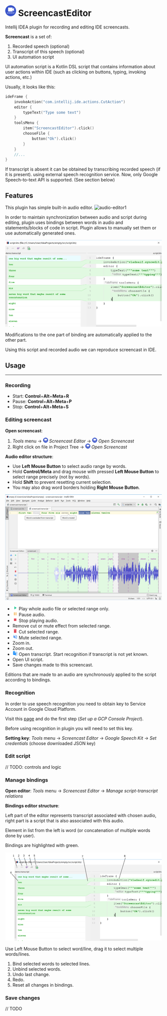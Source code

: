 # <img src="https://raw.githubusercontent.com/Recognized/ScreencastEditor/master/demo/ScreencastLogo.png" alt="drawing" width="35m"/> ScreencastEditor

Intellij IDEA plugin for recording and editing IDE screencasts.

**Screencast** is a set of:
1. Recorded speech (optional)
2. Transcript of this speech (optional)
3. UI automation script

UI automation script is a Kotlin DSL script that contains information about user actions within IDE
(such as clicking on buttons, typing, invoking actions, etc.)

Usually, it looks like this:
```kotlin
ideFrame {
    invokeAction("com.intellij.ide.actions.CutAction")
    editor {
        typeText("Type some text")
    }
    toolsMenu {
        item("ScreencastEditor").click()
        chooseFile {
            button("Ok").click()
        }
    }
    //...
}
```

If transcript is absent it can be obtained by transcribing recorded speech (if it is present).
using external speech recognition service. Now, only Google Speech-to-text API is supported. (See section below)

## Features

This plugin has simple built-in audio editor. 
![audio-editor1](https://raw.githubusercontent.com/Recognized/ScreencastEditor/master/demo/audio_editor1.gif)

In order to maintain synchronization between audio and script during editing, 
plugin uses bindings between words in audio and statements/blocks of code in script.
Plugin allows to manually set them or use automatically generated ones.

![bindings-editor](https://raw.githubusercontent.com/Recognized/ScreencastEditor/master/demo/bindings1.png)

Modifications to the one part of binding are automatically applied to the other part.

Using this script and recorded audio we can reproduce screencast in IDE.

## Usage
<hr>

### Recording

- Start: **Control**+**Alt**+**Meta**+**R**
- Pause: **Control**+**Alt**+**Meta**+**P**
- Stop: **Control**+**Alt**+**Meta**+**S**

### Editing screencast

**Open screencast**:
1. _Tools_ menu → <img src="https://raw.githubusercontent.com/Recognized/ScreencastEditor/master/demo/ScreencastLogo.png" alt="drawing" width="16"/> _Screencast Editor_ → <img src="https://raw.githubusercontent.com/Recognized/ScreencastEditor/master/demo/ScreencastLogo.png" alt="drawing" width="16"/> _Open Screencast_
2. Right click on file in Project Tree → <img src="https://raw.githubusercontent.com/Recognized/ScreencastEditor/master/demo/ScreencastLogo.png" alt="drawing" width="16"/> _Open Screencast_

**Audio editor structure**:

- Use **Left Mouse Button** to select audio range by words.
- Hold **Control/Meta** and drag mouse with pressed **Left Mouse Button** 
to select range precisely (not by words). 
- Hold **Shift** to prevent resetting current selection.
- You may also drag word borders holding **Right Mouse Button**.

![audio-editor2](https://raw.githubusercontent.com/Recognized/ScreencastEditor/master/demo/audio_editor2.png)

* <img src="https://raw.githubusercontent.com/Recognized/ScreencastEditor/master/resources/icons/play@2x.png" alt="play" width="16"/> Play whole audio file or selected range only.
* <img src="https://raw.githubusercontent.com/Recognized/ScreencastEditor/master/resources/icons/pause@2x.png" alt="pause" width="16"/> Pause audio.
* <img src="https://raw.githubusercontent.com/Recognized/ScreencastEditor/master/resources/icons/stop@2x.png" alt="stop" width="16"/> Stop playing audio.
* <object type="image/svg+xml" data="https://raw.githubusercontent.com/JetBrains/intellij-community/master/platform/icons/src/actions/undo.svg" width="16" height="16"></object> Remove cut or mute effect from selected range.
* <img src="https://raw.githubusercontent.com/Recognized/ScreencastEditor/master/resources/icons/delete@2x.png" alt="cut" width="16"/> Cut selected range.
* <img src="https://raw.githubusercontent.com/Recognized/ScreencastEditor/master/resources/icons/volume_off@2x.png" alt="mute" width="16"/> Mute selected range.
* <object type="image/svg+xml" data="https://raw.githubusercontent.com/JetBrains/intellij-community/master/platform/icons/src/graph/zoomIn.svg" width="16" height="16"></object> Zoom in.
* <object type="image/svg+xml" data="https://raw.githubusercontent.com/JetBrains/intellij-community/master/platform/icons/src/graph/zoomOut.svg" width="16" height="16"></object> Zoom out.
* <img src="https://raw.githubusercontent.com/Recognized/ScreencastEditor/master/resources/icons/transcript@2x.png" alt="transcript" width="16"/> Open transcript. Start recognition if transcript is not yet known.
* <object type="image/svg+xml" data="https://raw.githubusercontent.com/JetBrains/intellij-community/master/platform/icons/src/actions/menu-saveall.svg" width="16"></object> Open UI script.
* <object type="image/svg+xml" data="https://raw.githubusercontent.com/JetBrains/intellij-community/master/platform/icons/src/actions/menu-saveall.svg" width="16"></object> Save changes made to this screencast.


Editions that are made to an audio are synchronously applied to the script according to bindings.

### Recognition

In order to use speech recognition you need to obtain key to Service Account in Google Cloud Platform.

Visit this [page](https://cloud.google.com/speech-to-text/docs/quickstart-client-libraries) and do the first step 
(_Set up a GCP Console Project_).

Before using recognition in plugin you will need to set this key.

**Setting key**:
_Tools_ menu → _Screencast Editor_ -> _Google Speech Kit_ -> _Set credentials_ (choose downloaded JSON key)

### Edit script

// TODO: controls and logic

### Manage bindings

**Open editor**:
_Tools_ menu → _Screencast Editor_ → _Manage script-transcript relations_

**Bindings editor structure**:

Left part of the editor represents transcript associated with chosen audio, right part is a script that is also 
associated with this audio.

Element in list from the left is word (or concatenation of multiple words done by user).

Bindings are highlighted with green.

![bindings-editor](https://raw.githubusercontent.com/Recognized/ScreencastEditor/master/demo/bindings2.png)

Use Left Mouse Button to select word/line, drag it to select multiple words/lines.

1. Bind selected words to selected lines. 
2. Unbind selected words.
3. Undo last change.
4. Redo.
5. Reset all changes in bindings.

### Save changes

// TODO